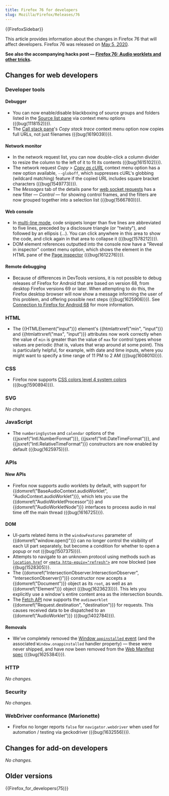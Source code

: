 ```yaml
---
title: Firefox 76 for developers
slug: Mozilla/Firefox/Releases/76
---
```


{{FirefoxSidebar}}

This article provides information about the changes in Firefox 76 that will affect developers. Firefox 76 was released on [May 5, 2020](https://wiki.mozilla.org/RapidRelease/Calendar#Future_branch_dates/docs/).

**See also the accompanying hacks post — [Firefox 76: Audio worklets and other tricks](https://hacks.mozilla.org/2020/05/firefox-76-audio-worklets-and-other-tricks/).**

## Changes for web developers

### Developer tools

#### Debugger

- You can now enable/disable blackboxing of source groups and folders listed in the [Source list pane](https://firefox-source-docs.mozilla.org/devtools-user/debugger/ui_tour/index.html#source-list-pane) via context menu options ({{bug(1118152)}}).
- The [Call stack pane](https://firefox-source-docs.mozilla.org/devtools-user/debugger/ui_tour/index.html#call-stack)'s _Copy stack trace_ context menu option now copies full URLs, not just filenames ({{bug(1619039)}}).

#### Network monitor

- In the network request list, you can now double-click a column divider to resize the column to the left of it to fit its contents ({{bug(1615102)}}).
- The network request _Copy > [Copy as cURL](https://firefox-source-docs.mozilla.org/devtools-user/network_monitor/request_list/index.html#copy-as-curl)_ context menu option has a new option available, `--globoff`, which suppresses cURL's globbing (wildcard matching) feature if the copied URL includes square bracket characters ({{bug(1549773)}}).
- The _Messages_ tab of the details pane for [web socket requests](https://firefox-source-docs.mozilla.org/devtools-user/network_monitor/inspecting_web_sockets/index.html) has a new filter — _Control_ — for showing control frames, and the filters are now grouped together into a selection list ({{bug(1566780)}}).

#### Web console

- In [multi-line mode](https://firefox-source-docs.mozilla.org/devtools-user/web_console/the_command_line_interpreter/index.html#multi-line-mode), code snippets longer than five lines are abbreviated to five lines, preceded by a disclosure triangle (or "twisty"), and followed by an ellipsis (…). You can click anywhere in this area to show the code, and click again in that area to collapse it ({{bug(1578212)}}).
- DOM element references outputted into the console now have a "Reveal in inspector" context menu option, which shows the element in the HTML pane of the [Page inspector](https://firefox-source-docs.mozilla.org/devtools-user/page_inspector/index.html) ({{bug(1612276)}}).

#### Remote debugging

- Because of differences in DevTools versions, it is not possible to debug releases of Firefox for Android that are based on version 68, from desktop Firefox versions 69 or later. When attempting to do this, the Firefox desktop browser will now show a message informing the user of this problem, and offering possible next steps ({{bug(1625906)}}). See [Connection to Firefox for Android 68](https://firefox-source-docs.mozilla.org/devtools-user/about_colon_debugging/index.html#connection-to-firefox-for-android-68) for more information.

### HTML

- The {{HTMLElement("input")}} element's {{htmlattrxref("min", "input")}} and {{htmlattrxref("max", "input")}} attributes now work correctly when the value of `min` is greater than the value of `max` for control types whose values are periodic (that is, values that wrap around at some point). This is particularly helpful, for example, with date and time inputs, where you might want to specify a time range of 11 PM to 2 AM ({{bug(1608010)}}).

### CSS

- Firefox now supports [CSS colors level 4 system colors](https://www.w3.org/TR/css-color-4/#typedef-system-color) ({{bug(1590894)}}).

### SVG

_No changes._

### JavaScript

- The `numberingSystem` and `calendar` options of the {{jsxref("Intl.NumberFormat")}}, {{jsxref("Intl.DateTimeFormat")}}, and {{jsxref("Intl.RelativeTimeFormat")}} constructors are now enabled by default ({{bug(1625975)}}).

### APIs

#### New APIs

- Firefox now supports audio worklets by default, with support for {{domxref("BaseAudioContext.audioWorklet", "AudioContext.audioWorklet")}}, which lets you use the {{domxref("AudioWorkletProcessor")}} and {{domxref("AudioWorkletNode")}} interfaces to process audio in real time off the main thread ({{bug(1616725)}}).

#### DOM

- UI-parts related items in the `windowFeatures` parameter of {{domxref("window.open()")}} can no longer control the visibility of each UI part separately, but become a condition for whether to open a popup or not ({{bug(1507375)}}).
- Attempts to navigate to an unknown protocol using methods such as [`location.href`](/en-US/docs/Web/API/Location/href) or [`<meta http-equiv="refresh">`](/en-US/docs/Web/HTML/Element/meta) are now blocked (see {{bug(1528305)}}.
- The {{domxref("IntersectionObserver.IntersectionObserver", "IntersectionObserver()")}} constructor now accepts a {{domxref("Document")}} object as its `root`, as well as an {{domxref("Element")}} object ({{bug(1623623)}}). This lets you explicitly use a window's entire content area as the intersection bounds.
- The [Fetch API](/en-US/docs/Web/API/Fetch_API) now supports the `audioworklet` {{domxref("Request.destination", "destination")}} for requests. This causes received data to be dispatched to an {{domxref("AudioWorklet")}} ({{bug(1402784)}}).

#### Removals

- We've completely removed the [Window `appinstalled` event](/en-US/docs/Web/API/Window/appinstalled_event) (and the associated `Window.onappinstalled` handler property) — these were never shipped, and have now been removed from the [Web Manifest spec](https://w3c.github.io/manifest/) ({{bug(1625384)}}).

### HTTP

_No changes._

### Security

_No changes._

### WebDriver conformance (Marionette)

- Firefox no longer reports `false` for `navigator.webdriver` when used for automation / testing via geckodriver ({{bug(1632556)}}).

## Changes for add-on developers

_No changes._

## Older versions

{{Firefox_for_developers(75)}}
